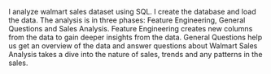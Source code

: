 I analyze walmart sales dataset using SQL. I create the database and load the data.
The analysis is in three phases: Feature Engineering, General Questions and Sales Analysis.
Feature Engineering creates new columns from the data to gain deeper insights from the data.
General Questions help us get an overview of the data and answer questions about Walmart
Sales Analysis takes a dive into the nature of sales, trends and any patterns in the sales.
